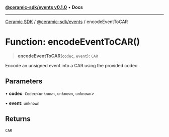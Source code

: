 [**@ceramic-sdk/events v0.1.0**](../README.md) • **Docs**

***

[Ceramic SDK](../../../README.md) / [@ceramic-sdk/events](../README.md) / encodeEventToCAR

# Function: encodeEventToCAR()

> **encodeEventToCAR**(`codec`, `event`): `CAR`

Encode an unsigned event into a CAR using the provided codec

## Parameters

• **codec**: `Codec`\<`unknown`, `unknown`, `unknown`\>

• **event**: `unknown`

## Returns

`CAR`
